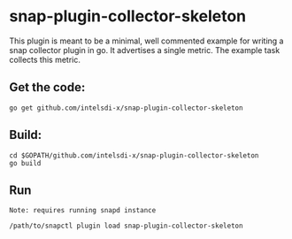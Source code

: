 # snap-plugin-collector-skeleton
This plugin is meant to be a minimal, well commented example for writing a snap collector plugin in go. It advertises a single metric.
The example task collects this metric.

## Get the code:
`go get github.com/intelsdi-x/snap-plugin-collector-skeleton`

## Build:
```
cd $GOPATH/github.com/intelsdi-x/snap-plugin-collector-skeleton
go build
```

## Run
`Note: requires running snapd instance`

`/path/to/snapctl plugin load snap-plugin-collector-skeleton`


